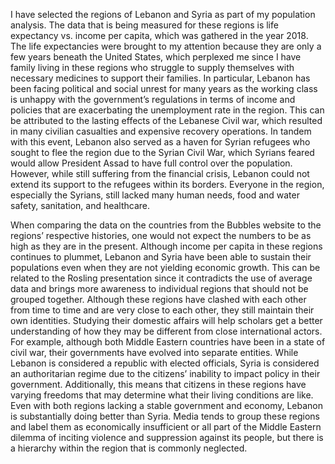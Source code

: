 I have selected the regions of Lebanon and Syria as part of my population analysis. The data that is being measured for these regions is life expectancy vs. income per capita, which was gathered in the year 2018. The life expectancies were brought to my attention because they are only a few years beneath the United States, which perplexed me since I have family living in these regions who struggle to supply themselves with necessary medicines to support their families. In particular, Lebanon has been facing political and social unrest for many years as the working class is unhappy with the government’s regulations in terms of income and policies that are exacerbating the unemployment rate in the region. This can be attributed to the lasting effects of the Lebanese Civil war, which resulted in many civilian casualties and expensive recovery operations. In tandem with this event, Lebanon also served as a haven for Syrian refugees who sought to flee the region due to the Syrian Civil War, which Syrians feared would allow President Assad to have full control over the population. However, while still suffering from the financial crisis, Lebanon could not extend its support to the refugees within its borders. Everyone in the region, especially the Syrians, still lacked many human needs, food and water safety, sanitation, and healthcare. 

When comparing the data on the countries from the Bubbles website to the regions’ respective histories, one would not expect the numbers to be as high as they are in the present. Although income per capita in these regions continues to plummet, Lebanon and Syria have been able to sustain their populations even when they are not yielding economic growth. This can be related to the Rosling presentation since it contradicts the use of average data and brings more awareness to individual regions that should not be grouped together. Although these regions have clashed with each other from time to time and are very close to each other, they still maintain their own identities. Studying their domestic affairs will help scholars get a better understanding of how they may be different from close international actors. For example, although both Middle Eastern countries have been in a state of civil war, their governments have evolved into separate entities. While Lebanon is considered a republic with elected officials, Syria is considered an authoritarian regime due to the citizens’ inability to impact policy in their government. Additionally, this means that citizens in these regions have varying freedoms that may determine what their living conditions are like. Even with both regions lacking a stable government and economy, Lebanon is substantially doing better than Syria. Media tends to group these regions and label them as economically insufficient or all part of the Middle Eastern dilemma of inciting violence and suppression against its people, but there is a hierarchy within the region that is commonly neglected. 
